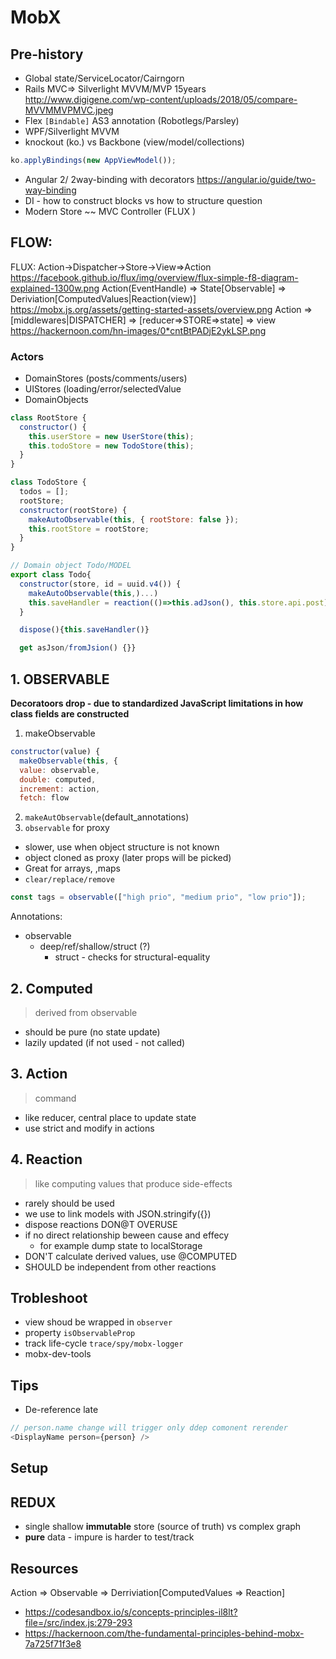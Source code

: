# MobX

## Pre-history

- Global state/ServiceLocator/Cairngorn
- Rails MVC=> Silverlight MVVM/MVP 15years
  http://www.digigene.com/wp-content/uploads/2018/05/compare-MVVMMVPMVC.jpeg
- Flex `[Bindable]` AS3 annotation (Robotlegs/Parsley)
- WPF/Silverlight MVVM
- knockout (ko.) vs Backbone (view/model/collections)

```js
ko.applyBindings(new AppViewModel());
```

- Angular 2/ 2way-binding with decorators
  https://angular.io/guide/two-way-binding
- DI - how to construct blocks vs how to structure question
- Modern Store ~~ MVC Controller (FLUX )

## FLOW:

FLUX: Action->Dispatcher->Store->View=>Action
https://facebook.github.io/flux/img/overview/flux-simple-f8-diagram-explained-1300w.png
Action(EventHandle) => State[Observable] => Deriviation[ComputedValues|Reaction(view)]
https://mobx.js.org/assets/getting-started-assets/overview.png
Action => [middlewares|DISPATCHER] => [reducer=>STORE=>state] => view
https://hackernoon.com/hn-images/0*cntBtPADjE2ykLSP.png

### Actors

- DomainStores (posts/comments/users)
- UIStores (loading/error/selectedValue
- DomainObjects

```js
class RootStore {
  constructor() {
    this.userStore = new UserStore(this);
    this.todoStore = new TodoStore(this);
  }
}

class TodoStore {
  todos = [];
  rootStore;
  constructor(rootStore) {
    makeAutoObservable(this, { rootStore: false });
    this.rootStore = rootStore;
  }
}

// Domain object Todo/MODEL
export class Todo{
  constructor(store, id = uuid.v4()) {
    makeAutoObservable(this,)...)
    this.saveHandler = reaction(()=>this.adJson(), this.store.api.post)
  }

  dispose(){this.saveHandler()}

  get asJson/fromJsion() {}}
```

## 1. OBSERVABLE

**Decoratoors drop - due to standardized JavaScript limitations in how class fields are constructed**

1. makeObservable

```js
constructor(value) {
  makeObservable(this, {
  value: observable,
  double: computed,
  increment: action,
  fetch: flow
```

2. `makeAutObservable`(default_annotations)
3. `observable` for proxy

- slower, use when object structure is not known
- object cloned as proxy (later props will be picked)
- Great for arrays, ,maps
- `clear/replace/remove`

```js
const tags = observable(["high prio", "medium prio", "low prio"]);
```

Annotations:

- observable
  - deep/ref/shallow/struct (?)
    - struct - checks for structural-equality

## 2. Computed

> derived from observable

- should be pure (no state update)
- lazily updated (if not used - not called)

## 3. Action

> command

- like reducer, central place to update state
- use strict and modify in actions

## 4. Reaction

> like computing values that produce side-effects

- rarely should be used
- we use to link models with JSON.stringify({})
- dispose reactions
  DON@T OVERUSE
- if no direct relationship beween cause and effecy
  - for example dump state to localStorage
- DON'T calculate derived values, use @COMPUTED
- SHOULD be independent from other reactions

## Trobleshoot

- view shoud be wrapped in `observer`
- property `isObservableProp`
- track life-cycle `trace/spy/mobx-logger`
- mobx-dev-tools

## Tips

- De-reference late

```js
// person.name change will trigger only ddep comonent rerender
<DisplayName person={person} />
```

## Setup

## REDUX

- single shallow **immutable** store (source of truth) vs complex graph
- **pure** data - impure is harder to test/track

## Resources

Action => Observable => Derriviation[ComputedValues => Reaction]

- https://codesandbox.io/s/concepts-principles-il8lt?file=/src/index.js:279-293
- https://hackernoon.com/the-fundamental-principles-behind-mobx-7a725f71f3e8
